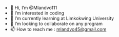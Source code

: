 - 👋 Hi, I’m @Mlandvo111
- 👀 I’m interested in coding
- 🌱 I’m currently learning at Limkokwing University 
- 💞️ I’m looking to collaborate on any program
- 📫 How to reach me : mlandvo45@gmail.com

<!---
Mlandvo111/Mlandvo111 is a ✨ special ✨ repository because its `README.md` (this file) appears on your GitHub profile.
You can click the Preview link to take a look at your changes.
--->
